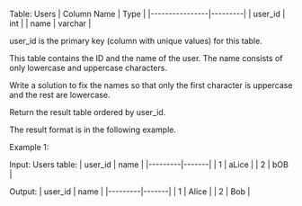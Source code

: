 Table: Users
| Column Name    | Type    |
|----------------|---------|
| user_id        | int     |
| name           | varchar |

user_id is the primary key (column with unique values) for this table.

This table contains the ID and the name of the user. The name consists of only lowercase and uppercase characters.
 

Write a solution to fix the names so that only the first character is uppercase and the rest are lowercase.

Return the result table ordered by user_id.

The result format is in the following example.

Example 1:

Input: 
Users table:
| user_id | name  |
|---------|-------|
| 1       | aLice |
| 2       | bOB   |

Output: 
| user_id | name  |
|---------|-------|
| 1       | Alice |
| 2       | Bob   |
